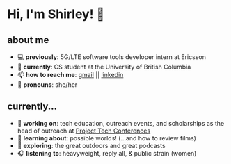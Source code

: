 # Hi, I'm Shirley! 👋 

## about me
- 💻 **previously**: 5G/LTE software tools developer intern at Ericsson
- 🤖 **currently**: CS student at the University of British Columbia
- 📫 **how to reach me**: [gmail](shirleyyzyang@gmail.com) || [linkedin](https://www.linkedin.com/in/shirleyyzyang/)
- 🤗 **pronouns**: she/her

## currently...
- 📝 **working on**: tech education, outreach events, and scholarships as the head of outreach at [Project Tech Conferences](http://projecttechconferences.com)
- 🌱 **learning about**: possible worlds! (...and how to review films)
- 🔭 **exploring**: the great outdoors and great podcasts
- 🎧 **listening to**: heavyweight, reply all, & public strain (women)
